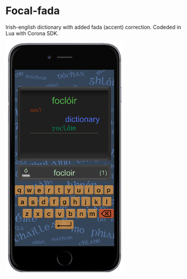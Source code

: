 # Focal-fada

Irish-english dictionary with added fada (accent) correction.
Codeded in Lua with Corona SDK.


![img alt](https://github.com/Cuanshay/Focal-fada/blob/master/screen_shot.PNG?raw=true)
